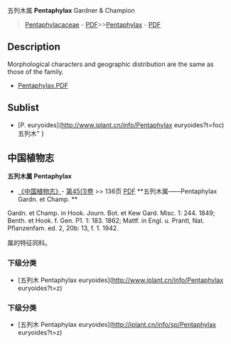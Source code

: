 五列木属 **Pentaphylax** Gardner & Champion

> [Pentaphylacaceae](http://www.iplant.cn/info/Pentaphylacaceae?t=foc) - [PDF](http://www.iplant.cn/foc/pdf/Pentaphylacaceae.pdf)>>[Pentaphylax](http://www.iplant.cn/info/Pentaphylax?t=foc) - [PDF](http://www.iplant.cn/foc/pdf/Pentaphylax.pdf)

## Description

Morphological characters and geographic distribution are the same as those of the family.


* [Pentaphylax.PDF](http://www.iplant.cn/foc/pdf/Pentaphylax.pdf)

## Sublist

* [P.  euryoides](http://www.iplant.cn/info/Pentaphylax euryoides?t=foc) 五列木"
}
## 中国植物志

**五列木属 Pentaphylax**

* [《中国植物志》](http://www.iplant.cn/frps)- [第45(1)卷](http://www.iplant.cn/frps/vol/45(1)) >> 136页 [PDF](http://www.iplant.cn/frps/pdf/45(1)/136y.pdf)
**五列木属——Pentaphylax Gardn. et Champ. **

Gardn. et Champ. in Hook. Journ. Bot. et Kew Gard. Misc. 1: 244. 1849; Benth. et Hook. f. Gen. P1. 1: 183. 1862; Mattf. in Engl. u. Prantl, Nat. Pflanzenfam. ed. 2, 20b: 13, f. 1. 1942.

属的特征同科。

### 下级分类
* [五列木  Pentaphylax euryoides](http://www.iplant.cn/info/Pentaphylax euryoides?t=z)

### 下级分类
* [五列木  Pentaphylax euryoides](http://iplant.cn/info/sp/Pentaphylax euryoides?t=z)
